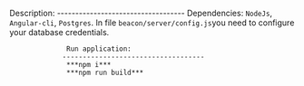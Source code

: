  Description:
                  -----------------------------------
                  Dependencies: `NodeJs`, `Angular-cli`, `Postgres`.
                  In file `beacon/server/config.js`you need to configure your database credentials.
                 
                  Run application:
                 -----------------------------------
                  ***npm i***
                  ***npm run build***
